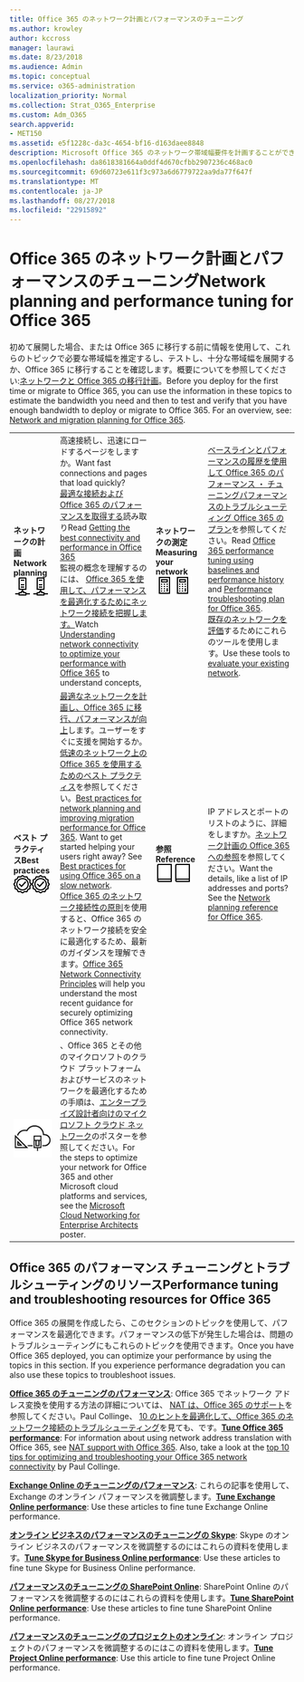 ```yaml
---
title: Office 365 のネットワーク計画とパフォーマンスのチューニング
ms.author: krowley
author: kccross
manager: laurawi
ms.date: 8/23/2018
ms.audience: Admin
ms.topic: conceptual
ms.service: o365-administration
localization_priority: Normal
ms.collection: Strat_O365_Enterprise
ms.custom: Adm_O365
search.appverid:
- MET150
ms.assetid: e5f1228c-da3c-4654-bf16-d163daee8848
description: Microsoft Office 365 のネットワーク帯域幅要件を計画することができます。次のように展開している、ここで微調整を返し、Office 365 のパフォーマンスのトラブルシューティングを行います。
ms.openlocfilehash: da8618381664a0ddf4d670cfbb2907236c468ac0
ms.sourcegitcommit: 69d60723e611f3c973a6d6779722aa9da77f647f
ms.translationtype: MT
ms.contentlocale: ja-JP
ms.lasthandoff: 08/27/2018
ms.locfileid: "22915892"
---
```

# <a name="network-planning-and-performance-tuning-for-office-365"></a><span data-ttu-id="ec488-104">Office 365 のネットワーク計画とパフォーマンスのチューニング</span><span class="sxs-lookup"><span data-stu-id="ec488-104">Network planning and performance tuning for Office 365</span></span>
<span data-ttu-id="ec488-p102">初めて展開した場合、または Office 365 に移行する前に情報を使用して、これらのトピックで必要な帯域幅を推定するし、テストし、十分な帯域幅を展開するか、Office 365 に移行することを確認します。概要についてを参照してください:[ネットワークと Office 365 の移行計画](network-and-migration-planning.md)。</span><span class="sxs-lookup"><span data-stu-id="ec488-p102">Before you deploy for the first time or migrate to Office 365, you can use the information in these topics to estimate the bandwidth you need and then to test and verify that you have enough bandwidth to deploy or migrate to Office 365. For an overview, see: [Network and migration planning for Office 365](network-and-migration-planning.md).</span></span>
  
|||||
|:-----|:-----|:-----|:-----|
|<span data-ttu-id="ec488-107">**ネットワークの計画**</span><span class="sxs-lookup"><span data-stu-id="ec488-107">**Network planning**</span></span> <br/> <span data-ttu-id="ec488-108">![ネットワーク](media/5e9dcd06-601b-4b28-88dc-f524e7548794.png)</span><span class="sxs-lookup"><span data-stu-id="ec488-108">![Network](media/5e9dcd06-601b-4b28-88dc-f524e7548794.png)</span></span>           <br/> |<span data-ttu-id="ec488-109">高速接続し、迅速にロードするページをしますか。</span><span class="sxs-lookup"><span data-stu-id="ec488-109">Want fast connections and pages that load quickly?</span></span>  <br/> <span data-ttu-id="ec488-110">[最適な接続および Office 365 のパフォーマンスを取得する](https://aka.ms/o365perfprinciples)読み取り</span><span class="sxs-lookup"><span data-stu-id="ec488-110">Read [Getting the best connectivity and performance in Office 365](https://aka.ms/o365perfprinciples)</span></span> <br/> <span data-ttu-id="ec488-111">監視の概念を理解するのには、 [Office 365 を使用して、パフォーマンスを最適化するためにネットワーク接続を把握します。](https://blogs.office.com/2015/03/04/understanding-network-connectivity-optimize-performance-office-365/)</span><span class="sxs-lookup"><span data-stu-id="ec488-111">Watch [Understanding network connectivity to optimize your performance with Office 365](https://blogs.office.com/2015/03/04/understanding-network-connectivity-optimize-performance-office-365/) to understand concepts,</span></span>  <br/> |<span data-ttu-id="ec488-112">**ネットワークの測定**</span><span class="sxs-lookup"><span data-stu-id="ec488-112">**Measuring your network**</span></span> <br/> <span data-ttu-id="ec488-113">![[電卓] ](media/d690a132-4884-40eb-a918-526bb3dff3cc.png)</span><span class="sxs-lookup"><span data-stu-id="ec488-113">![Calculator](media/d690a132-4884-40eb-a918-526bb3dff3cc.png)</span></span>           <br/> |<span data-ttu-id="ec488-114">[ベースラインとパフォーマンスの履歴を使用して Office 365 のパフォーマンス ・ チューニング](performance-tuning-using-baselines-and-history.md)[パフォーマンスのトラブルシューティング Office 365 のプラン](performance-troubleshooting-plan.md)を参照してください。</span><span class="sxs-lookup"><span data-stu-id="ec488-114">Read [Office 365 performance tuning using baselines and performance history](performance-tuning-using-baselines-and-history.md) and [Performance troubleshooting plan for Office 365](performance-troubleshooting-plan.md).</span></span>  <br/> <span data-ttu-id="ec488-115">[既存のネットワークを評価](network-and-migration-planning.md#calculators)するためにこれらのツールを使用します。</span><span class="sxs-lookup"><span data-stu-id="ec488-115">Use these tools to [evaluate your existing network](network-and-migration-planning.md#calculators).</span></span>  <br/> |
|<span data-ttu-id="ec488-116">**ベスト プラクティス**</span><span class="sxs-lookup"><span data-stu-id="ec488-116">**Best practices**</span></span> <br/> <span data-ttu-id="ec488-117">![ベスト ・ プラクティス](media/2a659a5c-1007-47d3-a6c6-a19e018ab29b.png)</span><span class="sxs-lookup"><span data-stu-id="ec488-117">![Best practices](media/2a659a5c-1007-47d3-a6c6-a19e018ab29b.png)</span></span>           <br/> |<span data-ttu-id="ec488-p103">[最適なネットワークを計画し、Office 365 に移行、パフォーマンスが向上](network-and-migration-planning.md#BestPractices)します。ユーザーをすぐに支援を開始するか。[低速のネットワーク上の Office 365 を使用するためのベスト プラクティス](https://support.office.com/article/fd16c8d2-4799-4c39-8fd7-045f06640166)を参照してください。</span><span class="sxs-lookup"><span data-stu-id="ec488-p103">[Best practices for network planning and improving migration performance for Office 365](network-and-migration-planning.md#BestPractices). Want to get started helping your users right away? See [Best practices for using Office 365 on a slow network](https://support.office.com/article/fd16c8d2-4799-4c39-8fd7-045f06640166).  </span></span><br/> <span data-ttu-id="ec488-121">[Office 365 のネットワーク接続性の原則](https://aka.ms/o365networkingprinciples)を使用すると、Office 365 のネットワーク接続を安全に最適化するため、最新のガイダンスを理解できます。</span><span class="sxs-lookup"><span data-stu-id="ec488-121">[Office 365 Network Connectivity Principles](https://aka.ms/o365networkingprinciples) will help you understand the most recent guidance for securely optimizing Office 365 network connectivity.</span></span>  <br/> |<span data-ttu-id="ec488-122">**参照**</span><span class="sxs-lookup"><span data-stu-id="ec488-122">**Reference**</span></span> <br/> <span data-ttu-id="ec488-123">![帳または仕訳帳](media/56dff3c1-f605-48d8-811f-7d13ce639ecd.png)</span><span class="sxs-lookup"><span data-stu-id="ec488-123">![Book or Journal](media/56dff3c1-f605-48d8-811f-7d13ce639ecd.png)</span></span>           <br/> |<span data-ttu-id="ec488-p104">IP アドレスとポートのリストのように、詳細をしますか。[ネットワーク計画の Office 365 への参照](network-and-migration-planning.md#NetReference)を参照してください。</span><span class="sxs-lookup"><span data-stu-id="ec488-p104">Want the details, like a list of IP addresses and ports? See the [Network planning reference for Office 365](network-and-migration-planning.md#NetReference).  </span></span><br/> |
|![エンタープライズ設計者のポスターのクラウドのネットワークを参照してください。](media/3094be9f-2407-4fa5-896d-aa66ef7b9bb9.png)           <br/> |<span data-ttu-id="ec488-127">、Office 365 とその他のマイクロソフトのクラウド プラットフォームおよびサービスのネットワークを最適化するための手順は、[エンタープライズ設計者向けのマイクロソフト クラウド ネットワーク](https://aka.ms/cloudarchnetworking)のポスターを参照してください。</span><span class="sxs-lookup"><span data-stu-id="ec488-127">For the steps to optimize your network for Office 365 and other Microsoft cloud platforms and services, see the [Microsoft Cloud Networking for Enterprise Architects](https://aka.ms/cloudarchnetworking) poster.</span></span>  <br/> |
   
## <a name="performance-tuning-and-troubleshooting-resources-for-office-365"></a><span data-ttu-id="ec488-128">Office 365 のパフォーマンス チューニングとトラブルシューティングのリソース</span><span class="sxs-lookup"><span data-stu-id="ec488-128">Performance tuning and troubleshooting resources for Office 365</span></span>
<span data-ttu-id="ec488-129"><a name="apptuning"> </a></span><span class="sxs-lookup"><span data-stu-id="ec488-129"></span></span>

<span data-ttu-id="ec488-p105">Office 365 の展開を作成したら、このセクションのトピックを使用して、パフォーマンスを最適化できます。パフォーマンスの低下が発生した場合は、問題のトラブルシューティングにもこれらのトピックを使用できます。</span><span class="sxs-lookup"><span data-stu-id="ec488-p105">Once you have Office 365 deployed, you can optimize your performance by using the topics in this section. If you experience performance degradation you can also use these topics to troubleshoot issues.</span></span>
  
 <span data-ttu-id="ec488-p106">**[Office 365 のチューニングのパフォーマンス](tune-office-365-performance.md)**: Office 365 でネットワーク アドレス変換を使用する方法の詳細については、 [NAT は、Office 365 のサポート](nat-support-with-office-365.md)を参照してください。Paul Collinge、 [10 のヒントを最適化して、Office 365 のネットワーク接続のトラブルシューティング](https://blogs.technet.com/b/onthewire/archive/2014/06/18/top-10-tips-for-optimising-amp-troubleshooting-your-office-365-network-connectivity.aspx)を見ても、です。</span><span class="sxs-lookup"><span data-stu-id="ec488-p106">**[Tune Office 365 performance](tune-office-365-performance.md)**: For information about using network address translation with Office 365, see [NAT support with Office 365](nat-support-with-office-365.md). Also, take a look at the [top 10 tips for optimizing and troubleshooting your Office 365 network connectivity](https://blogs.technet.com/b/onthewire/archive/2014/06/18/top-10-tips-for-optimising-amp-troubleshooting-your-office-365-network-connectivity.aspx) by Paul Collinge.</span></span> 
  
 <span data-ttu-id="ec488-134">**[Exchange Online のチューニングのパフォーマンス](tune-exchange-online-performance.md)**: これらの記事を使用して、Exchange のオンライン パフォーマンスを微調整します。</span><span class="sxs-lookup"><span data-stu-id="ec488-134">**[Tune Exchange Online performance](tune-exchange-online-performance.md)**: Use these articles to fine tune Exchange Online performance.</span></span> 
  
 <span data-ttu-id="ec488-135">**[オンライン ビジネスのパフォーマンスのチューニングの Skype](tune-skype-for-business-online-performance.md)**: Skype のオンライン ビジネスのパフォーマンスを微調整するのにはこれらの資料を使用します。</span><span class="sxs-lookup"><span data-stu-id="ec488-135">**[Tune Skype for Business Online performance](tune-skype-for-business-online-performance.md)**: Use these articles to fine tune Skype for Business Online performance.</span></span> 
  
 <span data-ttu-id="ec488-136">**[パフォーマンスのチューニングの SharePoint Online](tune-sharepoint-online-performance.md)**: SharePoint Online のパフォーマンスを微調整するのにはこれらの資料を使用します。</span><span class="sxs-lookup"><span data-stu-id="ec488-136">**[Tune SharePoint Online performance](tune-sharepoint-online-performance.md)**: Use these articles to fine tune SharePoint Online performance.</span></span> 
  
 <span data-ttu-id="ec488-137">**[パフォーマンスのチューニングのプロジェクトのオンライン](https://support.office.com/article/12ba0ebd-c616-42e5-b9b6-cad570e8409c)**: オンライン プロジェクトのパフォーマンスを微調整するのにはこの資料を使用します。</span><span class="sxs-lookup"><span data-stu-id="ec488-137">**[Tune Project Online performance](https://support.office.com/article/12ba0ebd-c616-42e5-b9b6-cad570e8409c)**: Use this article to fine tune Project Online performance.</span></span> 
  


